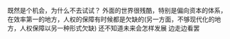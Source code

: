 既然是个机会，为什么不去试试？
外面的世界很残酷，特别是偏向资本的体系，在效率第一的地方，人权的保障有时候都是欠缺的(另一方面，不够现代化的地方，人权保障以另一种形式欠缺)
还不知道未来会怎样发展
边走边看罢